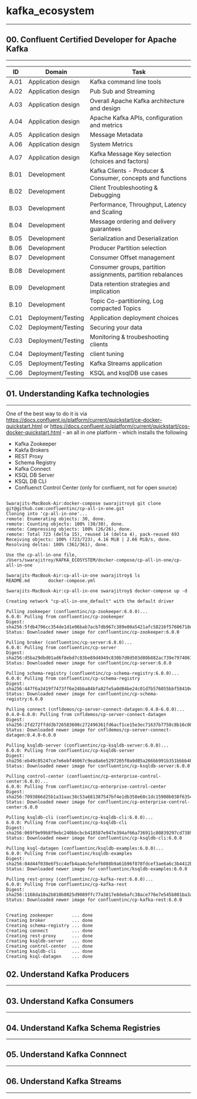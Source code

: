 # kafka_ecosystem
---

## 00. Confluent Certified Developer for Apache Kafka
---

| ID | Domain | Task
| ----------- | ----------- | ------ |
| A.01 | Application design  | Kafka command line tools |
| A.02 | Application design  | Pub Sub and Streaming |
| A.03 | Application design  | Overall Apache Kafka architecture and design |
| A.04 | Application design  | Apache Kafka APIs, configuration and metrics |
| A.05 | Application design  | Message Metadata |
| A.06 | Application design  | System Metrics |
| A.07 | Application design  | Kafka Message Key selection (choices and factors) |
| B.01 | Development         | Kafka Clients - Producer & Consumer, concepts and functions |
| B.02 | Development         | Client Troubleshooting & Debugging|
| B.03 | Development         | Performance, Throughput, Latency and Scaling |
| B.04 | Development         | Message ordering and delivery guarantees |
| B.05 | Development         | Serialization and Deserialization |
| B.06 | Development         | Producer Partition selection |
| B.07 | Development         | Consumer Offset management |
| B.08 | Development         | Consumer groups, partition assignments, partition rebalances |
| B.09 | Development         | Data retention strategies and implication |
| B.10 | Development         | Topic Co-partitioning, Log compacted Topics |
| C.01 | Deployment/Testing | Application deployment choices| 
| C.02 | Deployment/Testing | Securing your data| 
| C.03 | Deployment/Testing | Monitoring & troubeshooting clients|
| C.04 | Deployment/Testing | client tuning |
| C.05 | Deployment/Testing | Kafka Streams application |
| C.06 | Deployment/Testing | KSQL and ksqlDB use cases |

## 01. Understanding Kafka technologies 
---

One of the best way to do it is via https://docs.confluent.io/platform/current/quickstart/ce-docker-quickstart.html or https://docs.confluent.io/platform/current/quickstart/cos-docker-quickstart.html - an all in one platform - which installs the following

- Kafka Zookeeper
- Kakfa Brokers
- REST Proxy
- Schema Registry 
- Kafka Connect 
- KSQL DB Server 
- KSQL DB CLI 
- Confluenct Control Center (only for confluent, not for open source)

```

Swarajits-MacBook-Air:docker-compose swarajitroy$ git clone git@github.com:confluentinc/cp-all-in-one.git
Cloning into 'cp-all-in-one'...
remote: Enumerating objects: 30, done.
remote: Counting objects: 100% (30/30), done.
remote: Compressing objects: 100% (26/26), done.
remote: Total 723 (delta 15), reused 14 (delta 4), pack-reused 693
Receiving objects: 100% (723/723), 4.16 MiB | 2.66 MiB/s, done.
Resolving deltas: 100% (361/361), done.

Use the cp-all-in-one file,  /Users/swarajitroy/KAFKA_ECOSYSTEM/docker-compose/cp-all-in-one/cp-all-in-one

Swarajits-MacBook-Air:cp-all-in-one swarajitroy$ ls
README.md		docker-compose.yml

Swarajits-MacBook-Air:cp-all-in-one swarajitroy$ docker-compose up -d

Creating network "cp-all-in-one_default" with the default driver

Pulling zookeeper (confluentinc/cp-zookeeper:6.0.0)...
6.0.0: Pulling from confluentinc/cp-zookeeper
Digest: sha256:5fdb4796cc354de1d1e06bab7acb7db967c389e00a5421afc58216f57606718d
Status: Downloaded newer image for confluentinc/cp-zookeeper:6.0.0

Pulling broker (confluentinc/cp-server:6.0.0)...
6.0.0: Pulling from confluentinc/cp-server
Digest: sha256:d5ba29dbd01ad6f8ebd7c83be89d4949c830b7d0d503d80b882ac739e7974067
Status: Downloaded newer image for confluentinc/cp-server:6.0.0

Pulling schema-registry (confluentinc/cp-schema-registry:6.0.0)...
6.0.0: Pulling from confluentinc/cp-schema-registry
Digest: sha256:447f6a3419f7473ff6e24bba84bfa82fe5a0d04be24c01d7b576055bbf58410c
Status: Downloaded newer image for confluentinc/cp-schema-registry:6.0.0

Pulling connect (cnfldemos/cp-server-connect-datagen:0.4.0-6.0.0)...
0.4.0-6.0.0: Pulling from cnfldemos/cp-server-connect-datagen
Digest: sha256:2fd272ffdd3b726583608c272496361fd6acf1ce15e3ec71637b7758c8b16c08
Status: Downloaded newer image for cnfldemos/cp-server-connect-datagen:0.4.0-6.0.0

Pulling ksqldb-server (confluentinc/cp-ksqldb-server:6.0.0)...
6.0.0: Pulling from confluentinc/cp-ksqldb-server
Digest: sha256:eb49c05247ce7e6ebf46067c9ea8a6e5297205f0a9d85a266bb991b351bbbb40
Status: Downloaded newer image for confluentinc/cp-ksqldb-server:6.0.0

Pulling control-center (confluentinc/cp-enterprise-control-center:6.0.0)...
6.0.0: Pulling from confluentinc/cp-enterprise-control-center
Digest: sha256:7093866d25b1a31aac38c53a681387547bf4e1db358e60c1dc15900b038f6354
Status: Downloaded newer image for confluentinc/cp-enterprise-control-center:6.0.0

Pulling ksqldb-cli (confluentinc/cp-ksqldb-cli:6.0.0)...
6.0.0: Pulling from confluentinc/cp-ksqldb-cli
Digest: sha256:069f9e99b8f9ebc240bbcbcb418587e947e394af66a736911c80839297cd7389
Status: Downloaded newer image for confluentinc/cp-ksqldb-cli:6.0.0

Pulling ksql-datagen (confluentinc/ksqldb-examples:6.0.0)...
6.0.0: Pulling from confluentinc/ksqldb-examples
Digest: sha256:84d44f038e6f5cc4efb4aa4c5efef6088b9a61b96f878fdcef3ae6a6c3b4412b
Status: Downloaded newer image for confluentinc/ksqldb-examples:6.0.0

Pulling rest-proxy (confluentinc/cp-kafka-rest:6.0.0)...
6.0.0: Pulling from confluentinc/cp-kafka-rest
Digest: sha256:1168da10a2b810b8025d9089ffc77a3817e8debafc38ace776e7e545b801ba3a
Status: Downloaded newer image for confluentinc/cp-kafka-rest:6.0.0


Creating zookeeper       ... done
Creating broker          ... done
Creating schema-registry ... done
Creating connect         ... done
Creating rest-proxy      ... done
Creating ksqldb-server   ... done
Creating control-center  ... done
Creating ksqldb-cli      ... done
Creating ksql-datagen    ... done

```

## 02. Understand Kafka Producers
---

## 03. Understand Kafka Consumers 
---

## 04. Understand Kafka Schema Registries
---

## 05. Understand Kafka Connnect 
---

## 06. Understand Kafka Streams
---

